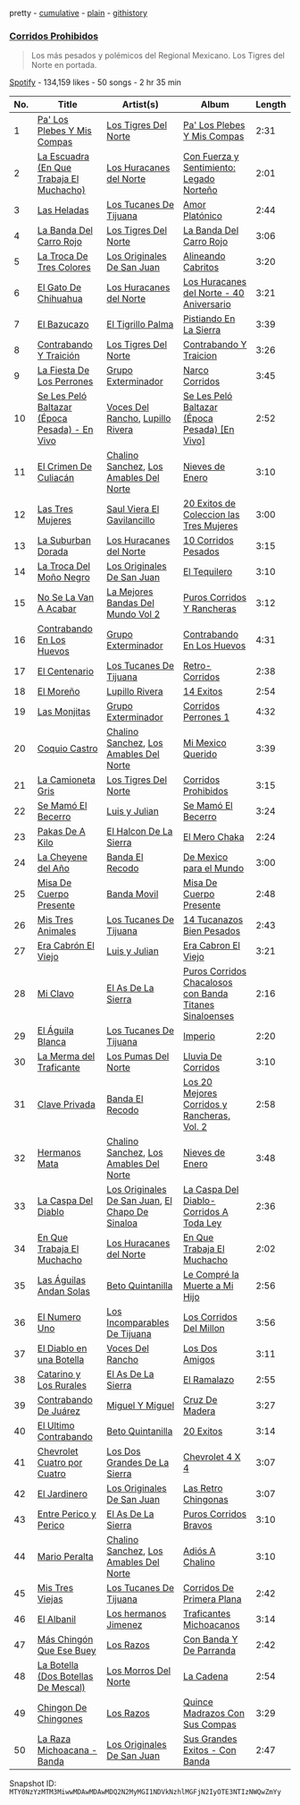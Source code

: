 pretty - [cumulative](/playlists/cumulative/37i9dQZF1DWU43UtgmzCjN.md) - [plain](/playlists/plain/37i9dQZF1DWU43UtgmzCjN) - [githistory](https://github.githistory.xyz/mackorone/spotify-playlist-archive/blob/main/playlists/plain/37i9dQZF1DWU43UtgmzCjN)

### [Corridos Prohibidos](https://open.spotify.com/playlist/37i9dQZF1DWU43UtgmzCjN)

> Los más pesados y polémicos del Regional Mexicano\. Los Tigres del Norte en portada.

[Spotify](https://open.spotify.com/user/spotify) - 134,159 likes - 50 songs - 2 hr 35 min

| No. | Title | Artist(s) | Album | Length |
|---|---|---|---|---|
| 1 | [Pa' Los Plebes Y Mis Compas](https://open.spotify.com/track/3xFv8PN3uREVPOeTrm2OCN) | [Los Tigres Del Norte](https://open.spotify.com/artist/3hYtANQYrE6pd2PbtEyTIy) | [Pa' Los Plebes Y Mis Compas](https://open.spotify.com/album/26iPkmVGRZC4gSt8fuCQIb) | 2:31 |
| 2 | [La Escuadra \(En Que Trabaja El Muchacho\)](https://open.spotify.com/track/3gxbdfAgpjJiODrpx64e0C) | [Los Huracanes del Norte](https://open.spotify.com/artist/2wmwGWrqRizLaSEYrm5dzZ) | [Con Fuerza y Sentimiento: Legado Norteño](https://open.spotify.com/album/2eQNUZSF2grKGYk05AZ68f) | 2:01 |
| 3 | [Las Heladas](https://open.spotify.com/track/50sTMaXwK2k8ZTgnLNuHhE) | [Los Tucanes De Tijuana](https://open.spotify.com/artist/014WIDx7H4BRCHB1faiisK) | [Amor Platónico](https://open.spotify.com/album/1RejCnEA2V94czIZo8uuhC) | 2:44 |
| 4 | [La Banda Del Carro Rojo](https://open.spotify.com/track/6WDwbOSL8PGwokjxxZ7FDG) | [Los Tigres Del Norte](https://open.spotify.com/artist/3hYtANQYrE6pd2PbtEyTIy) | [La Banda Del Carro Rojo](https://open.spotify.com/album/7fetk69EbFu3iKqjhrKJdA) | 3:06 |
| 5 | [La Troca De Tres Colores](https://open.spotify.com/track/1At5H1Pyrx3sgaVvVHSzOG) | [Los Originales De San Juan](https://open.spotify.com/artist/3aVB3VLnoAn6bKiHOEzHag) | [Alineando Cabritos](https://open.spotify.com/album/6MwbpboiKaGTcb3MubGa2A) | 3:20 |
| 6 | [El Gato De Chihuahua](https://open.spotify.com/track/1PKoT3dROitNnZQch89TgT) | [Los Huracanes del Norte](https://open.spotify.com/artist/2wmwGWrqRizLaSEYrm5dzZ) | [Los Huracanes del Norte \- 40 Aniversario](https://open.spotify.com/album/2j5szS1qydIXtQl79I6TPW) | 3:21 |
| 7 | [El Bazucazo](https://open.spotify.com/track/4zShCKR8dEqLNMTlZkH6zJ) | [El Tigrillo Palma](https://open.spotify.com/artist/2usAJ9Mtrw570XlQ5MHJek) | [Pistiando En La Sierra](https://open.spotify.com/album/38YQoxbWhfJHIz9o0VmcH6) | 3:39 |
| 8 | [Contrabando Y Traición](https://open.spotify.com/track/4gRi0itWso2UodoRMP5asJ) | [Los Tigres Del Norte](https://open.spotify.com/artist/3hYtANQYrE6pd2PbtEyTIy) | [Contrabando Y Traicion](https://open.spotify.com/album/380Fi3mpLOmJAQYiZx22Y3) | 3:26 |
| 9 | [La Fiesta De Los Perrones](https://open.spotify.com/track/4oIlAgK0cZd04s20bkhuXA) | [Grupo Exterminador](https://open.spotify.com/artist/3slJwKuB6Ij5V0mCOKT8Jn) | [Narco Corridos](https://open.spotify.com/album/0eFkLgjzIQj3RuIXdXoCSe) | 3:45 |
| 10 | [Se Les Peló Baltazar \(Época Pesada\) \- En Vivo](https://open.spotify.com/track/5GUCykbTpikELzpgO4WU68) | [Voces Del Rancho](https://open.spotify.com/artist/1fGlKY2s0o51QUA9gScpWR), [Lupillo Rivera](https://open.spotify.com/artist/341CfLcUdaBGixB8IJjYwW) | [Se Les Peló Baltazar \(Época Pesada\) \[En Vivo\]](https://open.spotify.com/album/3TbM9ZwjrC54sz4UQ0C0fN) | 2:52 |
| 11 | [El Crimen De Culiacán](https://open.spotify.com/track/5pkr9BmnShPMoo5QLnpmnA) | [Chalino Sanchez](https://open.spotify.com/artist/7u9m43vPVTERaALXXOzrRq), [Los Amables Del Norte](https://open.spotify.com/artist/7r1Ecc2TAxhyLeGac53N6K) | [Nieves de Enero](https://open.spotify.com/album/69CnGWLFrxlYAl5ku4q5XV) | 3:10 |
| 12 | [Las Tres Mujeres](https://open.spotify.com/track/2gDESZOQKJK91LYAdtBRu1) | [Saul Viera El Gavilancillo](https://open.spotify.com/artist/3tLdnHmnfkIdQq5cyFDl69) | [20 Exitos de Coleccion las Tres Mujeres](https://open.spotify.com/album/3b54hAhWMtyTyGsHUy6rXR) | 3:00 |
| 13 | [La Suburban Dorada](https://open.spotify.com/track/4vOCbfTX2lgde4dyOtq2IE) | [Los Huracanes del Norte](https://open.spotify.com/artist/2wmwGWrqRizLaSEYrm5dzZ) | [10 Corridos Pesados](https://open.spotify.com/album/5Mc3MOwWjnXHP35sj823Nf) | 3:15 |
| 14 | [La Troca Del Moño Negro](https://open.spotify.com/track/0JeumsWAVXuwYQ2J92A39V) | [Los Originales De San Juan](https://open.spotify.com/artist/3aVB3VLnoAn6bKiHOEzHag) | [El Tequilero](https://open.spotify.com/album/3I9ZxJI6RKfw6l9qq6f8DO) | 3:10 |
| 15 | [No Se La Van A Acabar](https://open.spotify.com/track/5glNrTHDvYscelF7JGBxDB) | [La Mejores Bandas Del Mundo Vol 2](https://open.spotify.com/artist/69jBNhFKISDzO6IJPgKfsC) | [Puros Corridos Y Rancheras](https://open.spotify.com/album/2S8pPO6llQejOCpnkj3U9b) | 3:12 |
| 16 | [Contrabando En Los Huevos](https://open.spotify.com/track/5iYutlcpa7KXRj9Hpx4Ecr) | [Grupo Exterminador](https://open.spotify.com/artist/3slJwKuB6Ij5V0mCOKT8Jn) | [Contrabando En Los Huevos](https://open.spotify.com/album/238VfD3ENCWjwSzU1NcGJM) | 4:31 |
| 17 | [El Centenario](https://open.spotify.com/track/1KrleiVgBHPcWE1dW74BUt) | [Los Tucanes De Tijuana](https://open.spotify.com/artist/014WIDx7H4BRCHB1faiisK) | [Retro\-Corridos](https://open.spotify.com/album/0PALWRVlB3wINtVW95GXN4) | 2:38 |
| 18 | [El Moreño](https://open.spotify.com/track/0IZcLOevGQ6LYG9IV3w1gx) | [Lupillo Rivera](https://open.spotify.com/artist/341CfLcUdaBGixB8IJjYwW) | [14 Exitos](https://open.spotify.com/album/2Taq7gieTFp9rjORJkrLWp) | 2:54 |
| 19 | [Las Monjitas](https://open.spotify.com/track/2KJkMXZKvvV4jDdu8UM44e) | [Grupo Exterminador](https://open.spotify.com/artist/3slJwKuB6Ij5V0mCOKT8Jn) | [Corridos Perrones 1](https://open.spotify.com/album/00B6TWk6ykE81Itf5InD4I) | 4:32 |
| 20 | [Coquio Castro](https://open.spotify.com/track/58kdEzKW2J51TzU1CGUIUf) | [Chalino Sanchez](https://open.spotify.com/artist/7u9m43vPVTERaALXXOzrRq), [Los Amables Del Norte](https://open.spotify.com/artist/7r1Ecc2TAxhyLeGac53N6K) | [Mi Mexico Querido](https://open.spotify.com/album/1HjUAVVEwOBdj2UOgxiVIz) | 3:39 |
| 21 | [La Camioneta Gris](https://open.spotify.com/track/7e9vWIQWNE6r74PBC7ixdS) | [Los Tigres Del Norte](https://open.spotify.com/artist/3hYtANQYrE6pd2PbtEyTIy) | [Corridos Prohibidos](https://open.spotify.com/album/6ur3OZ3UXA4Y4IgLpMW5Rw) | 3:15 |
| 22 | [Se Mamó El Becerro](https://open.spotify.com/track/3cpBfqMWR414bbh8Q0ZlYW) | [Luis y Julian](https://open.spotify.com/artist/5lcjVQ4c220HJHr0AuZXdl) | [Se Mamó El Becerro](https://open.spotify.com/album/1pDmBQhwJk1CR9Y9eplQBy) | 3:24 |
| 23 | [Pakas De A Kilo](https://open.spotify.com/track/3qCcaEfYemFDg1T1qCGUUD) | [El Halcon De La Sierra](https://open.spotify.com/artist/1KdzlfS9Fli0fwzE2oc9GU) | [El Mero Chaka](https://open.spotify.com/album/3mFKkfROmn7VUiZq3y7f5Q) | 2:24 |
| 24 | [La Cheyene del Año](https://open.spotify.com/track/1k1kg1xFTxodz5bhh1WIG3) | [Banda El Recodo](https://open.spotify.com/artist/6AcOTCYBMvjKYy4zms0kaC) | [De Mexico para el Mundo](https://open.spotify.com/album/32TIJn1x8SCsHVCswGnQZQ) | 3:00 |
| 25 | [Misa De Cuerpo Presente](https://open.spotify.com/track/72gWYoN7Wta4spLHOCI6Sd) | [Banda Movil](https://open.spotify.com/artist/7fU0B28ySGWjYCNKZD8YIK) | [Misa De Cuerpo Presente](https://open.spotify.com/album/2WR7Uv5bWy96xBlAfXNoFU) | 2:48 |
| 26 | [Mis Tres Animales](https://open.spotify.com/track/50urwe1JN84PxSKsJ8yY2p) | [Los Tucanes De Tijuana](https://open.spotify.com/artist/014WIDx7H4BRCHB1faiisK) | [14 Tucanazos Bien Pesados](https://open.spotify.com/album/5poff6oDNapTa60LAq46O0) | 2:43 |
| 27 | [Era Cabrón El Viejo](https://open.spotify.com/track/39mFPN0z66M4azlAljnFHc) | [Luis y Julian](https://open.spotify.com/artist/5lcjVQ4c220HJHr0AuZXdl) | [Era Cabron El Viejo](https://open.spotify.com/album/4qkWGXtdS7AQDlqIpgjyP6) | 3:21 |
| 28 | [Mi Clavo](https://open.spotify.com/track/3jYDA6ixEpSC0lwOKj18WQ) | [El As De La Sierra](https://open.spotify.com/artist/6uQMkB156uIN27tFar9qQl) | [Puros Corridos Chacalosos con Banda Titanes Sinaloenses](https://open.spotify.com/album/2QYFXC2uGxBA72nuoXX0oq) | 2:16 |
| 29 | [El Águila Blanca](https://open.spotify.com/track/0crJsMs5FmnMHvQG1itkc0) | [Los Tucanes De Tijuana](https://open.spotify.com/artist/014WIDx7H4BRCHB1faiisK) | [Imperio](https://open.spotify.com/album/4n0IYzVbxLFckUKpurk6kN) | 2:20 |
| 30 | [La Merma del Traficante](https://open.spotify.com/track/64UVBttkrFYUK8TlFuayRK) | [Los Pumas Del Norte](https://open.spotify.com/artist/7oDAL6I6hsVHfn0ADFYpmh) | [Lluvia De Corridos](https://open.spotify.com/album/5gLeRe8gSJoDr9eNRBcqg0) | 3:10 |
| 31 | [Clave Privada](https://open.spotify.com/track/4m5hcZXjgM3iL1tWNCWaer) | [Banda El Recodo](https://open.spotify.com/artist/6AcOTCYBMvjKYy4zms0kaC) | [Los 20 Mejores Corridos y Rancheras, Vol\. 2](https://open.spotify.com/album/1JXX5Z7nbAS2P2t8fH7S73) | 2:58 |
| 32 | [Hermanos Mata](https://open.spotify.com/track/65FVNeobrosMmZPQDMo185) | [Chalino Sanchez](https://open.spotify.com/artist/7u9m43vPVTERaALXXOzrRq), [Los Amables Del Norte](https://open.spotify.com/artist/7r1Ecc2TAxhyLeGac53N6K) | [Nieves de Enero](https://open.spotify.com/album/69CnGWLFrxlYAl5ku4q5XV) | 3:48 |
| 33 | [La Caspa Del Diablo](https://open.spotify.com/track/2n4F4KH34FujRuaNmFILv7) | [Los Originales De San Juan](https://open.spotify.com/artist/3aVB3VLnoAn6bKiHOEzHag), [El Chapo De Sinaloa](https://open.spotify.com/artist/59Ih0XIAzMXq7Yf9ny3u5t) | [La Caspa Del Diablo\-Corridos A Toda Ley](https://open.spotify.com/album/5HDXSSCgm7nJ3bso2d8xWD) | 2:36 |
| 34 | [En Que Trabaja El Muchacho](https://open.spotify.com/track/2mQ0j9CdvOdKaDp2UdJbZ4) | [Los Huracanes del Norte](https://open.spotify.com/artist/2wmwGWrqRizLaSEYrm5dzZ) | [En Que Trabaja El Muchacho](https://open.spotify.com/album/78sB90ztB36qs1CQuAerxB) | 2:02 |
| 35 | [Las Águilas Andan Solas](https://open.spotify.com/track/6wQjoZ4ffP7cAIfiwldEWZ) | [Beto Quintanilla](https://open.spotify.com/artist/2L54fWLv9EgJu76ELlfV2J) | [Le Compré la Muerte a Mi Hijo](https://open.spotify.com/album/36jpd4kKEalvzpw8k12mNP) | 2:56 |
| 36 | [El Numero Uno](https://open.spotify.com/track/517C3ko96edIA8XMh5nE3R) | [Los Incomparables De Tijuana](https://open.spotify.com/artist/1JrKcJc1BbSApAFYNJ4JAN) | [Los Corridos Del Millon](https://open.spotify.com/album/3Z8tyBwTyt3lp50bnqWy4e) | 3:56 |
| 37 | [El Diablo en una Botella](https://open.spotify.com/track/33WGLXPC6hbtTU15nS3qvT) | [Voces Del Rancho](https://open.spotify.com/artist/1fGlKY2s0o51QUA9gScpWR) | [Los Dos Amigos](https://open.spotify.com/album/7iBmA9iyWw7woaKHU1tqgr) | 3:11 |
| 38 | [Catarino y Los Rurales](https://open.spotify.com/track/7pBNNMq6Bm3mVLCoNx1PnK) | [El As De La Sierra](https://open.spotify.com/artist/6uQMkB156uIN27tFar9qQl) | [El Ramalazo](https://open.spotify.com/album/1kllifC08UwQ9d0ZoI3gh4) | 2:55 |
| 39 | [Contrabando De Juárez](https://open.spotify.com/track/4gwuwo3PgUrWzyJ7ofjN59) | [Miguel Y Miguel](https://open.spotify.com/artist/7fmQXLCgx5q0vkGArvS6mm) | [Cruz De Madera](https://open.spotify.com/album/6D9a2VeAyvMqcCN27uzi4V) | 3:27 |
| 40 | [El Ultimo Contrabando](https://open.spotify.com/track/06hDJt1VHCJbIAjEsOxziU) | [Beto Quintanilla](https://open.spotify.com/artist/2L54fWLv9EgJu76ELlfV2J) | [20 Exitos](https://open.spotify.com/album/6mZX641phI5c1OSACBqmYL) | 3:14 |
| 41 | [Chevrolet Cuatro por Cuatro](https://open.spotify.com/track/5K8fmjSkNpJzCyaCmY5DMS) | [Los Dos Grandes De La Sierra](https://open.spotify.com/artist/58EWXwU9oVr0Iwuh4rF6on) | [Chevrolet 4 X 4](https://open.spotify.com/album/0zEg38J4RG3C05jP6ZNGW6) | 3:07 |
| 42 | [El Jardinero](https://open.spotify.com/track/6Ije7DlkQW6yWLMSmxxTdW) | [Los Originales De San Juan](https://open.spotify.com/artist/3aVB3VLnoAn6bKiHOEzHag) | [Las Retro Chingonas](https://open.spotify.com/album/3TZ7PH4cKHVQDvLxSzB7A8) | 3:07 |
| 43 | [Entre Perico y Perico](https://open.spotify.com/track/2hm9lHtgJ0rWRf6c3FupuD) | [El As De La Sierra](https://open.spotify.com/artist/6uQMkB156uIN27tFar9qQl) | [Puros Corridos Bravos](https://open.spotify.com/album/3pFEpQiUSQWj8TJra8ErY1) | 3:10 |
| 44 | [Mario Peralta](https://open.spotify.com/track/6HRpgUqFOM2qHJv0jgygu8) | [Chalino Sanchez](https://open.spotify.com/artist/7u9m43vPVTERaALXXOzrRq), [Los Amables Del Norte](https://open.spotify.com/artist/7r1Ecc2TAxhyLeGac53N6K) | [Adiós A Chalino](https://open.spotify.com/album/1bNgOfg4GnCmHoF52wdVVF) | 3:10 |
| 45 | [Mis Tres Viejas](https://open.spotify.com/track/1yxJIFPhP2EqnQ6oWJKbmP) | [Los Tucanes De Tijuana](https://open.spotify.com/artist/014WIDx7H4BRCHB1faiisK) | [Corridos De Primera Plana](https://open.spotify.com/album/368bh2s0aVeChSmOHvmXxz) | 2:42 |
| 46 | [El Albanil](https://open.spotify.com/track/6Py57WENEDfmxVKw8rrD7J) | [Los hermanos Jimenez](https://open.spotify.com/artist/3oPc1V6h1UOOvuYQNt7CUn) | [Traficantes Michoacanos](https://open.spotify.com/album/3nhEMjYDoUJYApQQ22utG2) | 3:14 |
| 47 | [Más Chingón Que Ese Buey](https://open.spotify.com/track/5fA7H8n3zhNsoSQSYA3DLz) | [Los Razos](https://open.spotify.com/artist/7HYgqp51TBXZdtjinjkQuZ) | [Con Banda Y De Parranda](https://open.spotify.com/album/784Mrg7xgVFTYk0qAAxMWR) | 2:42 |
| 48 | [La Botella \(Dos Botellas De Mescal\)](https://open.spotify.com/track/2m42oF2K5zPQalKjlGVuez) | [Los Morros Del Norte](https://open.spotify.com/artist/5xvUFw0p8yfQfHVliD1dZG) | [La Cadena](https://open.spotify.com/album/0AzHFYoAtsdnzNfkHvrAu3) | 2:54 |
| 49 | [Chingon De Chingones](https://open.spotify.com/track/5lduUBDO2K74wlWcReMTJ8) | [Los Razos](https://open.spotify.com/artist/7HYgqp51TBXZdtjinjkQuZ) | [Quince Madrazos Con Sus Compas](https://open.spotify.com/album/5avrr5irqBn8LlbMlagxz2) | 3:29 |
| 50 | [La Raza Michoacana \- Banda](https://open.spotify.com/track/5E3OwMsYmS9HFZaL4Qx12j) | [Los Originales De San Juan](https://open.spotify.com/artist/3aVB3VLnoAn6bKiHOEzHag) | [Sus Grandes Exitos \- Con Banda](https://open.spotify.com/album/063MoOtxMsfp8QhCcD2OZM) | 2:47 |

Snapshot ID: `MTY0NzYzMTM3MiwwMDAwMDAwMDQ2N2MyMGI1NDVkNzhlMGFjN2IyOTE3NTIzNWQwZmYy`
